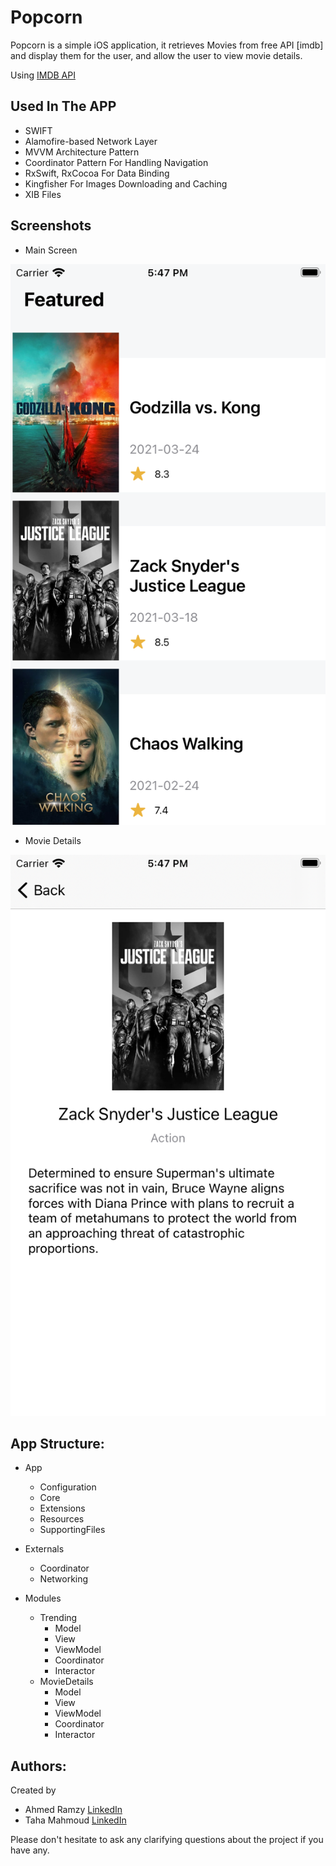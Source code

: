 # Popcorn

Popcorn is a simple iOS application, it retrieves Movies from free API [imdb] and display them for the user, and allow the user to view movie details.

Using [IMDB API](https://developer.imdb.com/documentation)

## Used In The APP
- SWIFT
- Alamofire-based Network Layer
- MVVM Architecture Pattern
- Coordinator Pattern For Handling Navigation
- RxSwift, RxCocoa For Data Binding
- Kingfisher For Images Downloading and Caching
- XIB Files

## Screenshots
- Main Screen
<img src="/screenshots/main.png">

- Movie Details
<img src="/screenshots/details.png">

## App Structure:
* App
   * Configuration
   * Core
   * Extensions
   * Resources
   * SupportingFiles
   
* Externals
   * Coordinator
   * Networking

* Modules
   * Trending
      * Model
      * View
      * ViewModel
      * Coordinator
      * Interactor
   * MovieDetails
      * Model
      * View
      * ViewModel
      * Coordinator
      * Interactor
      

## Authors:
Created by 
- Ahmed Ramzy [LinkedIn](https://www.linkedin.com/in/iramzy/)
- Taha Mahmoud [LinkedIn](https://www.linkedin.com/in/engtahamahmoud/)

Please don't hesitate to ask any clarifying questions about the project if you have any.
